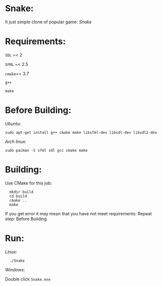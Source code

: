 # Snake:
It just simple clone of popular game: *Snake*
# Requirements:
```SDL``` =< 2

```SFML``` =< 2.5

```cmake```=< 3.7

```g++```

```make```
# Before Building:
*Ubuntu*:
```
sudo apt-get install g++ cmake make libsfml-dev libsdl-dev libsdl2-dev
```
*Arch linux*:
```
sudo pacman -S sfml sdl gcc cmake make
```
# Building:
Use CMake for this job:
```
  mkdir build
  cd build
  cmake ..
  make
```
If you get error it may mean that you have not meet requirements:
Repeat step: Before Building

# Run:
*Linux*:
```
  ./Snake
```
*Windows*:

Double click ```Snake.exe```
